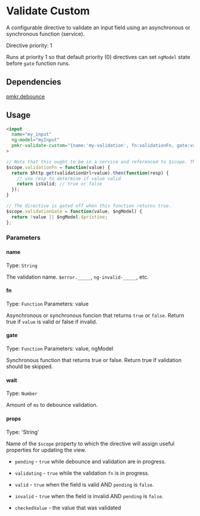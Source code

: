 # Validate Custom

A configurable directive to validate an input field using an asynchronous or synchronous function (service).

Directive priority: 1

Runs at priority 1 so that default priority (0) directives can set `ngModel` state before `gate` function runs.

## Dependencies

[pmkr.debounce][1]

## Usage

```html
<input
  name="my_input"
  ng-model="myInput"
  pmkr-validate-custom="{name:'my-validation', fn:validationFn, gate:validationGate, wait:500, props:'validationProps'}"
>
```

```javascript
// Note that this ought to be in a service and referenced to $scope. This is just for demonstration.
$scope.validationFn = function(value) {
  return $http.get(validationUrl+value).then(function(resp) {
    // use resp to determine if value valid
    return isValid; // true or false
  });
}

// The directive is gated off when this function returns true.
$scope.validationGate = function(value, $ngModel) {
  return !value || $ngModel.$pristine;
};
```

### Parameters

#### name

Type: `String`

The validation name. `$error._____`, `ng-invalid-_____`, etc.

#### fn

Type: `Function`
Parameters: value

Asynchronous or synchronous funcion that returns `true` or `false`. Return true if `value` is valid or false if invalid.

#### gate

Type: `Function`
Parameters: value, ngModel

Synchronous function that returns true or false. Return true if validation should be skipped.

#### wait

Type: `Number`

Amount of `ms` to debounce validation.

#### props

Type: 'String'

Name of the `$scope` property to which the directive will assign useful properties for updating the view.

- `pending` - `true` while debounce and validation are in progress.
- `validating` - `true` while the validation `fn` is in progress.
- `valid` - `true` when the field is valid AND `pending` is `false`.
- `invalid` - `true` when the field is invalid AND `pending` is `false`.
- `checkedValue` - the value that was validated

  [1]: https://github.com/m59peacemaker/angular-pmkr-components/tree/master/services/debounce